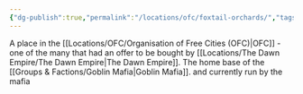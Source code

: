 ```yaml
---
{"dg-publish":true,"permalink":"/locations/ofc/foxtail-orchards/","tags":["Discovered"],"updated":"2025-06-10T19:11:11.100+01:00"}
---
```


A place in the [[Locations/OFC/Organisation of Free Cities (OFC)\|OFC]] - one of the many that had an offer to be bought by [[Locations/The Dawn Empire/The Dawn Empire\|The Dawn Empire]]. The home base of the [[Groups & Factions/Goblin Mafia\|Goblin Mafia]]. and currently run by the mafia 